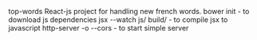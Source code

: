 top-words
React-js project for handling new french words.
bower init - to download js dependencies
jsx --watch js/ build/ - to compile jsx to javascript
http-server -o --cors - to start simple server

